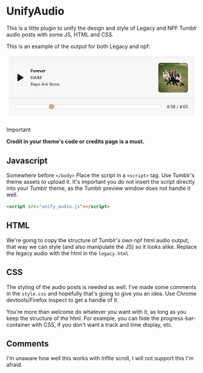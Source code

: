 # UnifyAudio
This is a little plugin to unify the design and style of Legacy and NPF Tumblr audio posts with some JS, HTML and CSS.

This is an example of the output for both Legacy and npf:

![image](https://github.com/flipsewtf/Tumblr/blob/main/Plugins/UnifyAudio/unifyaudioim.jpg)

> [!IMPORTANT]
> <strong>Credit in your theme's code or credits page is a must.</strong>

## Javascript
Somewhere before `</body>` Place the script in a `<script>` tag. Use Tumblr's theme assets to upload it. It's important you do not insert the script directly into your Tumblr theme, as the Tumblr preview window does not handle it well.

```html
<script src="unify_audio.js"></script>
```


## HTML
We're going to copy the structure of Tumblr's own npf html audio output, that way we can style (and also manipulate the JS) so it looks alike. Replace the legacy audio with the html in the `legacy.html`

## CSS
The styling of the audio posts is needed as well. I've made some comments in the `style.css` and hopefully that's going to give you an idea. Use Chrome devtools/Firefox inspect to get a handle of it.

You're more than welcome do whatever you want with it, as long as you keep the structure of the html. For example, you can hide the progress-bar-container with CSS, if you don't want a track and time display, etc.

## Comments
I'm unaware how well this works with Infite scroll, I will not support this I'm afraid.
